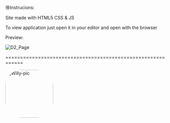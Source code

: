 🉐Instrucions: 

<p>Site made with HTML5 CSS & JS </p>
<p>To view application just open it in your editor and open with the browser</p>

<p>Preview:</p>

![D2_Page](https://user-images.githubusercontent.com/54690941/181081387-a94893e1-d080-49f9-81a8-21c90080269b.png)

============================================================


<img align="" alt="Willy-pic" height="150" style="border-radius:50px;" src="https://media1.tenor.com/images/0c7f9c1a8eb83823796475c9b59b8d3f/tenor.gif?itemid=16458995">
